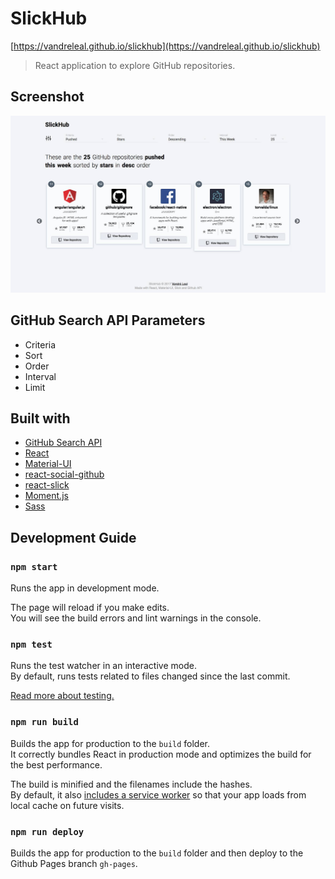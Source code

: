 # SlickHub
[https://vandreleal.github.io/slickhub](https://vandreleal.github.io/slickhub)

> React application to explore GitHub repositories.

## Screenshot
![SlickHub](https://raw.githubusercontent.com/vandreleal/slickhub/master/screenshots/01-slickhub_desktop.jpg)

## GitHub Search API Parameters
+ Criteria
+ Sort
+ Order
+ Interval
+ Limit

## Built with
+ [GitHub Search API](https://developer.github.com/v3/search 'GitHub Search API')
+ [React](https://facebook.github.io/react 'React')
+ [Material-UI](http://www.material-ui.com 'Material-UI')
+ [react-social-github](https://github.com/vandreleal/react-social-github 'react-social-github')
+ [react-slick](https://github.com/akiran/react-slick 'react-slick')
+ [Moment.js](https://momentjs.com  'Moment.js')
+ [Sass](http://sass-lang.com  'Sass')

## Development Guide

### `npm start`

Runs the app in development mode.<br>

The page will reload if you make edits.<br>
You will see the build errors and lint warnings in the console.

### `npm test`

Runs the test watcher in an interactive mode.<br>
By default, runs tests related to files changed since the last commit.

[Read more about testing.](https://github.com/facebookincubator/create-react-app/blob/master/packages/react-scripts/template/README.md#running-tests)

### `npm run build`

Builds the app for production to the `build` folder.<br>
It correctly bundles React in production mode and optimizes the build for the best performance.

The build is minified and the filenames include the hashes.<br>
By default, it also [includes a service worker](https://github.com/facebookincubator/create-react-app/blob/master/packages/react-scripts/template/README.md#making-a-progressive-web-app) so that your app loads from local cache on future visits.

### `npm run deploy`

Builds the app for production to the `build` folder and then deploy to the Github Pages branch `gh-pages`.<br>
